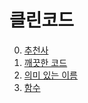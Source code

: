 # 클린코드
0. [추천사](./00_%EC%B6%94%EC%B2%9C%EC%82%AC.md)
1. [깨끗한 코드](./01_%EA%B9%A8%EB%81%97%ED%95%9C%20%EC%BD%94%EB%93%9C.md)
2. [의미 있는 이름](./02_%EC%9D%98%EB%AF%B8%20%EC%9E%88%EB%8A%94%20%EC%9D%B4%EB%A6%84.md)
3. [함수](./03_%ED%95%A8%EC%88%98.md)